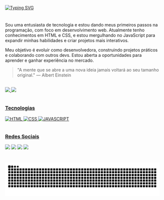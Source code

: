 <a href="https://git.io/typing-svg">
  <img src="https://readme-typing-svg.demolab.com?font=Poppins&weight=600&size=20&pause=1000&color=C97CF3&vCenter=true&random=false&width=524&lines=Oii,+eu+me+chamo+Waleska!" alt="Typing SVG">
</a>

#

<p>Sou uma entusiasta de tecnologia e estou dando meus primeiros passos na programação, com foco em desenvolvimento web. Atualmente tenho conhecimentos em HTML e CSS, e estou mergulhando no JavaScript para expandir minhas habilidades e criar projetos mais interativos.</p>

<p>Meu objetivo é evoluir como desenvolvedora, construindo projetos práticos e colaborando com outros devs. Estou aberta a oportunidades para aprender e ganhar experiência no mercado.</p>

> "A mente que se abre a uma nova ideia jamais voltará ao seu tamanho original." — Albert Einstein

<br>

<div>
  <a href="https://github.com/walesmalta">
  <img height="160em" src="https://github-readme-stats.vercel.app/api?username=walesmalta&show_icons=true&theme=material-palenight&include_all_commits=true&count_private=true&bg_color=14181e&border_color=C97CF3&text_color=E1B9F9&title_color=C97CF3&icon_color=C97CF3"/>
  <img height="160em" src="https://github-readme-stats.vercel.app/api/top-langs/?username=walesmalta&layout=compact&langs_count=6&theme=material-palenight&bg_color=14181e&border_color=C97CF3&title_color=C97CF3"/>
</div>

#

<h3>Tecnologias</h3> 

<div>
  <img alt="HTML" src="https://img.shields.io/badge/HTML5-C97CF3?.svg?style=for-the-badge&logo=html5&logoColor=white">
  <img alt="CSS" src="https://img.shields.io/badge/CSS3-C97CF3?.svg?style=for-the-badge&logo=css&logoColor=white">
  <img alt="JAVASCRIPT" src="https://img.shields.io/badge/JavaScript-C97CF3?.svg?style=for-the-badge&logo=javascript&logoColor=white">
</div>

#

<h3>Redes Sociais</h3>
 
<div>
  <a href="https://instagram.com/walesmalta" target="_blank"><img src="https://img.shields.io/badge/-Instagram-9146FF?style=for-the-badge&logo=instagram&logoColor=white" target="_blank"></a>
  <a href="mailto:walesmalta@gmail.com"><img src="https://img.shields.io/badge/-Gmail-EA4C89?style=for-the-badge&logo=gmail&logoColor=white" target="_blank"></a>
  <a href="https://discord.com/users/467840762378453006" target="_blank"><img src="https://img.shields.io/badge/Discord-7289DA?style=for-the-badge&logo=discord&logoColor=white" target="_blank"></a> 
  <a href="https://www.linkedin.com/in/walesmalta" target="_blank"><img src="https://img.shields.io/badge/-LinkedIn-%23333?style=for-the-badge&logo=linkedin&logoColor=white" target="_blank"></a> 
</div>

#

<picture align="center">
  <source media="(prefers-color-scheme: dark)" srcset="https://raw.githubusercontent.com/walesmalta/walesmalta/output/github-contribution-grid-snake-dark.svg">
  <source media="(prefers-color-scheme: light)" srcset="https://raw.githubusercontent.com/walesmalta/walesmalta/output/github-contribution-grid-snake-dark.svg">
  <img align="center" alt="github contribution grid snake animation" src="https://raw.githubusercontent.com/walesmalta/walesmalta/output/github-contribution-grid-snake.svg">
</picture>
